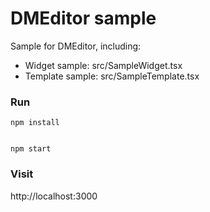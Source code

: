 # DMEditor sample

Sample for DMEditor, including: 

- Widget sample: src/SampleWidget.tsx
- Template sample: src/SampleTemplate.tsx




### Run 

```
npm install


npm start
```

### Visit
http://localhost:3000
